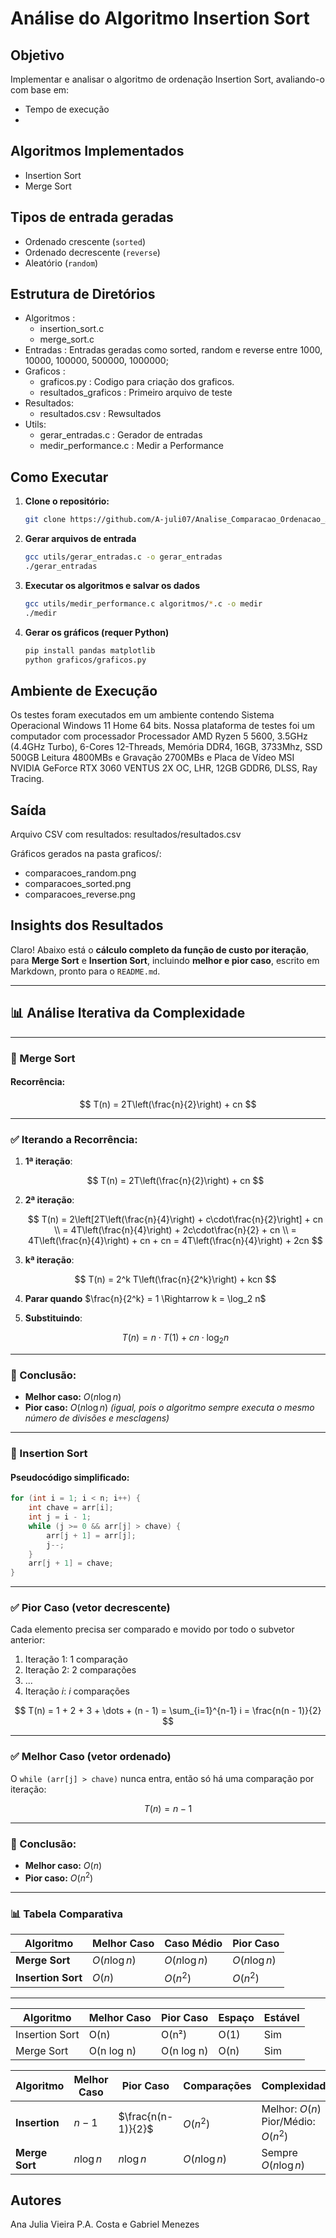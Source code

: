 # Análise do Algoritmo Insertion Sort

## Objetivo
Implementar e analisar o algoritmo de ordenação Insertion Sort, avaliando-o com base em:
- Tempo de execução
- 

## Algoritmos Implementados
- Insertion Sort
- Merge Sort

## Tipos de entrada geradas

- Ordenado crescente (`sorted`)
- Ordenado decrescente (`reverse`)
- Aleatório (`random`)

## Estrutura de Diretórios

- Algoritmos :
     - insertion_sort.c
     - merge_sort.c
- Entradas : Entradas geradas como sorted, random e reverse entre 1000, 10000, 100000, 500000, 1000000;
- Graficos :
     - graficos.py : Codigo para criação dos graficos.
     - resultados_graficos : Primeiro arquivo de teste
- Resultados:
     - resultados.csv : Rewsultados
- Utils:
     - gerar_entradas.c : Gerador de entradas
     - medir_performance.c : Medir a Performance

## Como Executar

1. **Clone o repositório:**
   ```bash
   git clone https://github.com/A-juli07/Analise_Comparacao_Ordenacao_AnaliseDeAlgoritmos.git

2. **Gerar arquivos de entrada**
   ```bash
   gcc utils/gerar_entradas.c -o gerar_entradas
   ./gerar_entradas

3. **Executar os algoritmos e salvar os dados**
   ```bash
   gcc utils/medir_performance.c algoritmos/*.c -o medir
   ./medir

4. **Gerar os gráficos (requer Python)**
   ```bash
   pip install pandas matplotlib
   python graficos/graficos.py

## Ambiente de Execução
Os testes foram executados em um ambiente contendo Sistema Operacional
Windows 11 Home 64 bits. Nossa plataforma de testes foi um computador com processador Processador AMD Ryzen 5 5600, 3.5GHz (4.4GHz Turbo), 6-Cores 12-Threads,
Memória DDR4, 16GB, 3733Mhz, SSD 500GB Leitura 4800MBs e Gravação 2700MBs e Placa de Vídeo MSI NVIDIA GeForce RTX 3060 VENTUS 2X OC, LHR, 12GB GDDR6, DLSS, Ray Tracing.

## Saída

Arquivo CSV com resultados: resultados/resultados.csv

Gráficos gerados na pasta graficos/:

- comparacoes_random.png
- comparacoes_sorted.png
- comparacoes_reverse.png

## Insights dos Resultados


Claro! Abaixo está o **cálculo completo da função de custo por iteração**, para **Merge Sort** e **Insertion Sort**, incluindo **melhor e pior caso**, escrito em Markdown, pronto para o `README.md`.

---

## 📊 Análise Iterativa da Complexidade

---

### 🔹 Merge Sort

#### Recorrência:

$$
T(n) = 2T\left(\frac{n}{2}\right) + cn
$$

---

### ✅ Iterando a Recorrência:

1. **1ª iteração**:

   $$
   T(n) = 2T\left(\frac{n}{2}\right) + cn
   $$

2. **2ª iteração**:

   $$
   T(n) = 2\left[2T\left(\frac{n}{4}\right) + c\cdot\frac{n}{2}\right] + cn \\
   = 4T\left(\frac{n}{4}\right) + 2c\cdot\frac{n}{2} + cn \\
   = 4T\left(\frac{n}{4}\right) + cn + cn = 4T\left(\frac{n}{4}\right) + 2cn
   $$

3. **kª iteração**:

   $$
   T(n) = 2^k T\left(\frac{n}{2^k}\right) + kcn
   $$

4. **Parar quando** $\frac{n}{2^k} = 1 \Rightarrow k = \log_2 n$

5. **Substituindo**:

   $$
   T(n) = n \cdot T(1) + cn \cdot \log_2 n
   $$

---

### 📌 Conclusão:

* **Melhor caso:** $O(n \log n)$
* **Pior caso:** $O(n \log n)$
  *(igual, pois o algoritmo sempre executa o mesmo número de divisões e mesclagens)*

---

### 🔸 Insertion Sort

#### Pseudocódigo simplificado:

```c
for (int i = 1; i < n; i++) {
    int chave = arr[i];
    int j = i - 1;
    while (j >= 0 && arr[j] > chave) {
        arr[j + 1] = arr[j];
        j--;
    }
    arr[j + 1] = chave;
}
```

---

### ✅ Pior Caso (vetor decrescente)

Cada elemento precisa ser comparado e movido por todo o subvetor anterior:

1. Iteração 1: 1 comparação
2. Iteração 2: 2 comparações
3. ...
4. Iteração $i$: $i$ comparações

$$
T(n) = 1 + 2 + 3 + \dots + (n - 1) = \sum_{i=1}^{n-1} i = \frac{n(n - 1)}{2}
$$

---

### ✅ Melhor Caso (vetor ordenado)

O `while (arr[j] > chave)` nunca entra, então só há uma comparação por iteração:

$$
T(n) = n - 1
$$

---

### 📌 Conclusão:

* **Melhor caso:** $O(n)$
* **Pior caso:** $O(n^2)$

---

### 📊 Tabela Comparativa

| Algoritmo          | Melhor Caso   | Caso Médio    | Pior Caso     |
| ------------------ | ------------- | ------------- | ------------- |
| **Merge Sort**     | $O(n \log n)$ | $O(n \log n)$ | $O(n \log n)$ |
| **Insertion Sort** | $O(n)$        | $O(n^2)$      | $O(n^2)$      |

---


| Algoritmo      | Melhor Caso | Pior Caso  | Espaço | Estável |
| -------------- | ----------- | ---------- | ------ | ------- |
| Insertion Sort | O(n)        | O(n²)      | O(1)   | Sim     |
| Merge Sort     | O(n log n)  | O(n log n) | O(n)   | Sim     |

| Algoritmo      | Melhor Caso | Pior Caso          | Comparações   | Complexidade                             |
| -------------- | ----------- | ------------------ | ------------- | ---------------------------------------- |
| **Insertion**  | $n - 1$     | $\frac{n(n-1)}{2}$ | $O(n^2)$      | Melhor: $O(n)$ <br> Pior/Médio: $O(n^2)$ |
| **Merge Sort** | $n\log n$ | $n\log n$        | $O(n \log n)$ | Sempre $O(n \log n)$                     |



## Autores

Ana Julia Vieira P.A. Costa e
Gabriel Menezes
